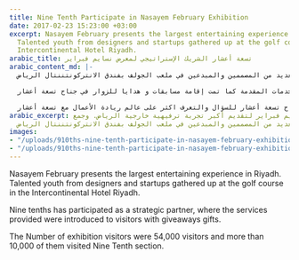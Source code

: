 ```yaml
---
title: Nine Tenth Participate in Nasayem February Exhibition
date: 2017-02-23 15:23:00 +03:00
excerpt: Nasayem February presents the largest entertaining experience in Riyadh.
  Talented youth from designers and startups gathered up at the golf course in the
  Intercontinental Hotel Riyadh.
arabic_title: تسعة أعشار الشريك الإستراتيجي لمعرض نسايم فبراير
arabic_content_md: |-
  أقيم معرض نسايم فبراير لتقديم أكبر تجربة ترفيهية خارجية الرياض. وجمع العديد من المصممين والمبدعين في ملعب الجولف بفندق الانتركونتننتال الرياض.

  تمت مشاركة تسعة أعشار كشريك استراتيجي لمعرض نسايم فبراير للتعريف بالخدمات المقدمة كما تمت إقامة مسابقات و هدايا للزوار في جناح تسعة أعشار.

  زوار المعرض قدروا ب54,000 وقد زار 10 الآف منهم جناح تسعة أعشار للسؤال والتعرف اكثر على عالم ريادة الأعمال مع تسعة أعشار.
arabic_excerpt: أقيم معرض نسايم فبراير لتقديم أكبر تجربة ترفيهية خارجية الرياض. وجمع
  العديد من المصممين والمبدعين في ملعب الجولف بفندق الانتركونتننتال الرياض.
images:
- "/uploads/910ths-nine-tenth-participate-in-nasayem-february-exhibition-english-01.png"
- "/uploads/910ths-nine-tenth-participate-in-nasayem-february-exhibition-english-02.jpg"
---
```


Nasayem February presents the largest entertaining experience in Riyadh. Talented youth from designers and startups gathered up at the golf course in the Intercontinental Hotel Riyadh.

Nine tenths has participated as a strategic partner, where the services provided  were introduced to visitors with giveaways gifts.

The Number of exhibition visitors were 54,000 visitors and more than 10,000 of them visited Nine Tenth section.